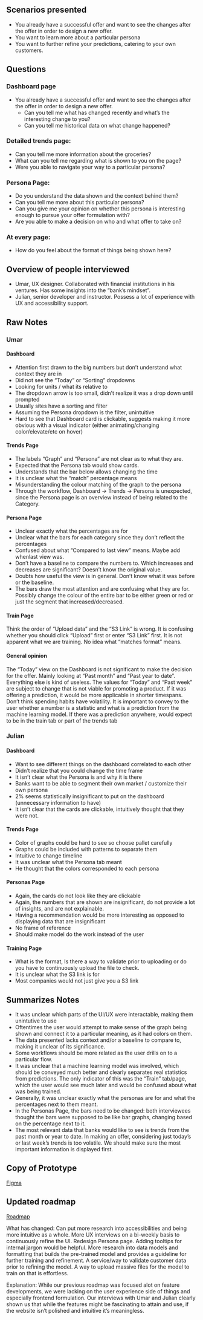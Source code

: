 ## Scenarios presented
- You already have a successful offer and want to see the changes after the offer in order to design a new offer.
- You want to learn more about a particular persona
- You want to further refine your predictions, catering to your own customers.
## Questions
### Dashboard page
- You already have a successful offer and want to see the changes after the offer in order to design a new offer.
    - Can you tell me what has changed recently and what’s the interesting change to you?
    - Can you tell me historical data on what change happened?

### Detailed trends page:
- Can you tell me more information about the groceries?
- What can you tell me regarding what is shown to you on the page?
- Were you able to navigate your way to a particular persona?

### Persona Page:
- Do you understand the data shown and the context behind them?
- Can you tell me more about this particular persona?
- Can you give me your opinion on whether this persona is interesting enough to pursue your offer formulation with?
- Are you able to make a decision on who and what offer to take on?

### At every page:
- How do you feel about the format of things being shown here?

## Overview of people interviewed
- Umar, UX designer. Collaborated with financial institutions in his ventures. Has some insights into the “bank’s mindset”.
- Julian, senior developer and instructor. Possess a lot of experience with UX and accessibility support.
## Raw Notes
### Umar
#### Dashboard

- Attention first drawn to the big numbers but don’t understand what context they are in
- Did not see the “Today” or “Sorting” dropdowns
- Looking for units / what its relative to
- The dropdown arrow is too small, didn’t realize it was a drop down until prompted
- Usually sites have a sorting and filter
- Assuming the Persona dropdown is the filter, unintuitive
- Hard to see that Dashboard card is clickable, suggests making it more obvious with a visual indicator (either animating/changing color/elevate/etc on hover)

#### Trends Page
- The labels “Graph” and “Persona” are not clear as to what they are. 
- Expected that the Persona tab would show cards.
- Understands that the bar below allows changing the time
- It is unclear what the “match” percentage means
- Misunderstanding the colour matching of the graph to the persona
- Through the workflow, Dashboard -> Trends -> Persona is unexpected, since the Persona page is an overview instead of being related to the Category. 

#### Persona Page
- Unclear exactly what the percentages are for
- Unclear what the bars for each category since they don’t reflect the percentages
- Confused about what “Compared to last view” means. Maybe add whenlast view was. 
- Don’t have a baseline to compare the numbers to. Which increases and decreases are significant? Doesn’t know the original value. 
- Doubts how useful the view is in general. Don’t know what it was before or the baseline. 
- The bars draw the most attention and are confusing what they are for. Possibly change the colour of the entire bar to be either green or red or just the segment that increased/decreased. 

#### Train Page
Think the order of “Upload data” and the “S3 Link” is wrong. It is confusing whether you should click “Upload” first or enter “S3 Link” first. 
It is not apparent what we are training.
No idea what “matches format” means.

#### General opinion
The “Today” view on the Dashboard is not significant to make the decision for the offer. Mainly looking at “Past month” and “Past year to date”. Everything else is kind of useless. The values for “Today” and “Past week” are subject to change that is not viable for promoting a product. If it was offering a prediction, it would be more applicable in shorter timespans. Don’t think spending habits have volatility. 
It is important to convey to the user whether a number is a statistic and what is a prediction from the machine learning model. 
If there was a prediction anywhere, would expect to be in the train tab or part of the trends tab

### Julian
#### Dashboard
- Want to see different things on the dashboard correlated to each other
- Didn’t realize that you could change the time frame
- It isn’t clear what the Persona is and why it is there
- Banks want to be able to segment their own market / customize their own persona
- 2% seems statistically insignificant to put on the dashboard (unnecessary information to have)
- It isn’t clear that the cards are clickable, intuitively thought that they were not. 

#### Trends Page
- Color of graphs could be hard to see so choose pallet carefully
- Graphs could be included with patterns to separate them
- Intuitive to change timeline
- It was unclear what the Persona tab meant
- He thought that the colors corresponded to each persona

#### Personas Page
- Again, the cards do not look like they are clickable
- Again, the numbers that are shown are insignificant, do not provide a lot of insights, and are not explainable. 
- Having a recommendation would be more interesting as opposed to displaying data that are insignificant
- No frame of reference
- Should make model do the work instead of the user

#### Training Page
- What is the format, Is there a way to validate prior to uploading or do you have to continuously upload the file to check. 
- It is unclear what the S3 link is for
- Most companies would not just give you a S3 link

## Summarizes Notes
- It was unclear which parts of the UI/UX were interactable, making them unintutive to use
- Oftentimes the user would attempt to make sense of the graph being shown and connect it to a particular meaning, as it had colors on them.
- The data presented lacks context and/or a baseline to compare to, making it unclear of its significance. 
- Some workflows should be more related as the user drills on to a particular flow.
- It was unclear that a machine learning model was involved, which should be conveyed much better and clearly separates real statistics from predictions. The only indicator of this was the “Train” tab/page, which the user would see much later and would be confused about what was being trained. 
- Generally, it was unclear exactly what the personas are for and what the percentages next to them meant. 
- In the Personas Page, the bars need to be changed: both interviewees thought the bars were supposed to be like bar graphs, changing based on the percentage next to it. 
- The most relevant data that banks would like to see is trends from the past month or year to date. In making an offer, considering just today’s or last week’s trends is too volatile. We should make sure the most important information is displayed first. 

## Copy of Prototype
[Figma](https://www.figma.com/file/0Zo52kMh5stWS6g2PQzL4q/Mango?node-id=0%3A1)

## Updated roadmap
[Roadmap](./roadmap.md)

What has changed:
Can put more research into accessibilities and being more intuitive as a whole. More UX interviews on a bi-weekly basis to continuously refine the UI.
Redesign Persona page. Adding tooltips for internal jargon would be helpful. 
More research into data models and formatting that builds the pre-trained model and provides a guideline for further training and refinement.
A service/way to validate customer data prior to refining the model.
A way to upload massive files for the model to train on that is effortless.

Explanation:
While our previous roadmap was focused alot on feature developments, we were lacking on the user experience side of things and especially frontend formulation. Our interviews with Umar and Julian clearly shown us that while the features might be fascinating to attain and use, if the website isn’t polished and intuitive it’s meaningless. 


